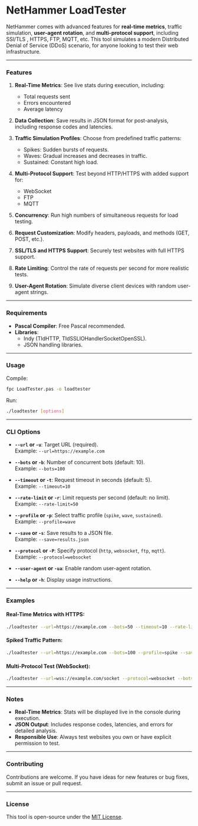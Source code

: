 # NetHammer LoadTester  

NetHammer comes with advanced features for **real-time metrics**, traffic simulation, **user-agent rotation**, and **multi-protocol support**, including SSl/TLS , HTTPS, FTP, MQTT, etc. This tool simulates a modern Distributed Denial of Service (DDoS) scenario, for anyone looking to test their web infrastructure.  

---

### Features  
1. **Real-Time Metrics**: See live stats during execution, including:  
   - Total requests sent  
   - Errors encountered  
   - Average latency  

2. **Data Collection**: Save results in JSON format for post-analysis, including response codes and latencies.  

3. **Traffic Simulation Profiles**: Choose from predefined traffic patterns:  
   - Spikes: Sudden bursts of requests.  
   - Waves: Gradual increases and decreases in traffic.  
   - Sustained: Constant high load.  

4. **Multi-Protocol Support**: Test beyond HTTP/HTTPS with added support for:  
   - WebSocket  
   - FTP  
   - MQTT  

5. **Concurrency**: Run high numbers of simultaneous requests for load testing.  

6. **Request Customization**: Modify headers, payloads, and methods (GET, POST, etc.).  

7. **SSL/TLS and HTTPS Support**: Securely test websites with full HTTPS support.  

8. **Rate Limiting**: Control the rate of requests per second for more realistic tests.  

9. **User-Agent Rotation**: Simulate diverse client devices with random user-agent strings.  

---

### Requirements  
- **Pascal Compiler**: Free Pascal recommended.  
- **Libraries**:  
  - Indy (TIdHTTP, TIdSSLIOHandlerSocketOpenSSL).  
  - JSON handling libraries.  

---

### Usage  

Compile:  
```bash
fpc LoadTester.pas -o loadtester
```  

Run:  
```bash
./loadtester [options]
```  

---

### CLI Options  
- **`--url` or `-u`**: Target URL (required).  
  Example: `--url=https://example.com`  

- **`--bots` or `-b`**: Number of concurrent bots (default: 10).  
  Example: `--bots=100`  

- **`--timeout` or `-t`**: Request timeout in seconds (default: 5).  
  Example: `--timeout=10`  

- **`--rate-limit` or `-r`**: Limit requests per second (default: no limit).  
  Example: `--rate-limit=50`  

- **`--profile` or `-p`**: Select traffic profile (`spike`, `wave`, `sustained`).  
  Example: `--profile=wave`  

- **`--save` or `-s`**: Save results to a JSON file.  
  Example: `--save=results.json`  

- **`--protocol` or `-P`**: Specify protocol (`http`, `websocket`, `ftp`, `mqtt`).  
  Example: `--protocol=websocket`  

- **`--user-agent` or `-ua`**: Enable random user-agent rotation.  

- **`--help` or `-h`**: Display usage instructions.  

---

### Examples  
#### Real-Time Metrics with HTTPS:  
```bash
./loadtester --url=https://example.com --bots=50 --timeout=10 --rate-limit=20 --user-agent
```  

#### Spiked Traffic Pattern:  
```bash
./loadtester --url=https://example.com --bots=100 --profile=spike --save=spike_results.json
```  

#### Multi-Protocol Test (WebSocket):  
```bash
./loadtester --url=wss://example.com/socket --protocol=websocket --bots=30
```  

---

### Notes  
- **Real-Time Metrics**: Stats will be displayed live in the console during execution.  
- **JSON Output**: Includes response codes, latencies, and errors for detailed analysis.  
- **Responsible Use**: Always test websites you own or have explicit permission to test.  

---

### Contributing  
Contributions are welcome. If you have ideas for new features or bug fixes, submit an issue or pull request.  

---

### License  
This tool is open-source under the [MIT License](LICENSE).

